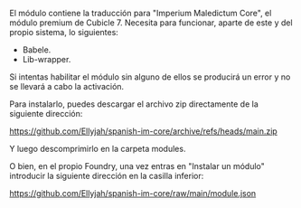 El módulo contiene la traducción para "Imperium Maledictum Core", el módulo premium de Cubicle 7.
Necesita para funcionar, aparte de este y del propio sistema, lo siguientes:
   - Babele.
   - Lib-wrapper.

Si intentas habilitar el módulo sin alguno de ellos se producirá un error y no se llevará a cabo la activación.

Para instalarlo, puedes descargar el archivo zip directamente de la siguiente dirección:

   https://github.com/Ellyjah/spanish-im-core/archive/refs/heads/main.zip
   
Y luego descomprimirlo en la carpeta modules.

O bien, en el propio Foundry, una vez entras en "Instalar un módulo" introducir la siguiente dirección en la casilla inferior:

   https://github.com/Ellyjah/spanish-im-core/raw/main/module.json
